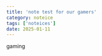 ```yaml
---
title: 'note test for our gamers'
category: noteice
tags: ['noteices']
date: 2025-01-11
---
```


gaming
